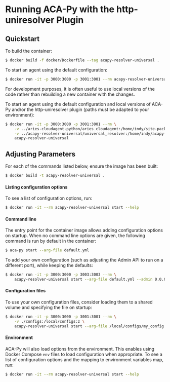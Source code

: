 Running ACA-Py with the http-uniresolver Plugin
======================================

## Quickstart

To build the container:

```sh
$ docker build -f docker/Dockerfile --tag acapy-resolver-universal .
```

To start an agent using the default configuration:

```sh
$ docker run -it -p 3000:3000 -p 3001:3001 --rm acapy-resolver-universal
```

For development purposes, it is often useful to use local versions of the code
rather than rebuilding a new container with the changes.

To start an agent using the default configuration and local versions of ACA-Py
and/or the http-uniresolver plugin (paths must be adapted to your environment):

```sh
$ docker run -it -p 3000:3000 -p 3001:3001 --rm \
	-v ../aries-cloudagent-python/aries_cloudagent:/home/indy/site-packages/aries_cloudagent:z \
	-v ../acapy-resolver-universal/universal_resolver:/home/indy/acapy-resolver-universal/universal_resolver:z \
	acapy-resolver-universal
```

## Adjusting Parameters

For each of the commands listed below, ensure the image has been built:

```sh
$ docker build -t acapy-resolver-universal .
```

#### Listing configuration options

To see a list of configuration options, run:

```sh
$ docker run -it --rm acapy-resolver-universal start --help
```

#### Command line

The entry point for the container image allows adding configuration options on
startup. When no command line options are given, the following command is run
by default in the container:

```sh
$ aca-py start --arg-file default.yml
```

To add your own configuration (such as adjusting the Admin API to run on a
different port), while keeping the defaults:

```sh
$ docker run -it -p 3000:3000 -p 3003:3003 --rm \
    acapy-resolver-universal start --arg-file default.yml --admin 0.0.0.0 3003
```

#### Configuration files

To use your own configuration files, consider loading them to a shared volume
and specifying the file on startup:

```sh
$ docker run -it -p 3000:3000 -p 3001:3001 --rm \
    -v ./configs:/local/configs:z \
    acapy-resolver-universal start --arg-file /local/configs/my_config.yml
```

#### Environment

ACA-Py will also load options from the environment. This enables using Docker
Compose `env` files to load configuration when appropriate. To see a list of
configuration options and the mapping to environment variables map, run:

```sh
$ docker run -it --rm acapy-resolver-universal start --help
```
